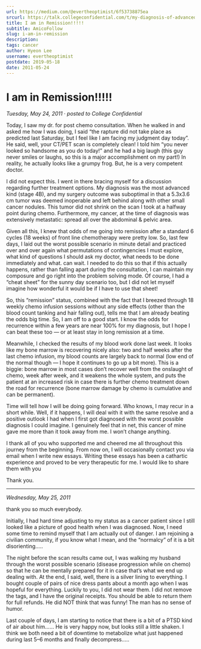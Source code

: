 ```yaml
---
url: https://medium.com/@evertheoptimist/6f53738875ea
srcurl: https://talk.collegeconfidential.com/t/my-diagnosis-of-advanced-cancer-how-to-help-my-kids/1013554/653
title: I am in Remission!!!!!
subtitle: AmicoFollow
slug: i-am-in-remission
description: 
tags: cancer
author: Hyeon Lee
username: evertheoptimist
postdate: 2019-05-18
date: 2011-05-24
---
```


# I am in Remission!!!!!

*Tuesday, May 24, 2011*
&middot;
*posted to College Confidential*

Today, I saw my dr. for post chemo consultation. When he walked in and asked me how I was doing, I said “the rapture did not take place as predicted last Saturday, but I feel like I am facing my judgment day today”. He said, well, your CT/PET scan is completely clean! I told him “you never looked so handsome as you do today!” and he had a big laugh (this guy never smiles or laughs, so this is a major accomplishment on my part!) In reality, he actually looks like a grumpy frog. But, he is a very competent doctor.

I did not expect this. I went in there bracing myself for a discussion regarding further treatment options. My diagnosis was the most advanced kind (stage 4B), and my surgery outcome was suboptimal in that a 5.3x3.6 cm tumor was deemed inoperable and left behind along with other small cancer nodules. This tumor did not shrink on the scan I took at a halfway point during chemo. Furthermore, my cancer, at the time of diagnosis was extensively metastatic: spread all over the abdominal & pelvic area.

Given all this, I knew that odds of me going into remission after a standard 6 cycles (18 weeks) of front line chemotherapy were pretty low. So, last few days, I laid out the worst possible scenario in minute detail and practiced over and over again what permutations of contingencies I must explore, what kind of questions I should ask my doctor, what needs to be done immediately and what. can wait. I needed to do this so that if this actually happens, rather than falling apart during the consultation, I can maintain my composure and go right into the problem solving mode. Of course, I had a “cheat sheet” for the sunny day scenario too, but I did not let myself imagine how wonderful it would be if I have to use that sheet!

So, this “remission” status, combined with the fact that I breezed through 18 weekly chemo infusion sessions without any side effects (other than the blood count tanking and hair falling out), tells me that I am already beating the odds big time. So, I am off to a good start. I know the odds for recurrence within a few years are near 100% for my diagnosis, but I hope I can beat these too — or at least stay in long remission at a time.

Meanwhile, I checked the results of my blood work done last week. It looks like my bone marrow is recovering nicely also: two and half weeks after the last chemo infusion, my blood counts are largely back to normal (low end of the normal though — I hope it continues to go up a bit more). This is a biggie: bone marrow in most cases don’t recover well from the onslaught of chemo, week after week, and it weakens the whole system, and puts the patient at an increased risk in case there is further chemo treatment down the road for recurrence (bone marrow damage by chemo is cumulative and can be permanent).

Time will tell how I will be doing going forward. Who knows, I may recur in a short while. Well, if it happens, I will deal with it with the same resolve and a positive outlook I had when I first got diagnosed with the worst possible diagnosis I could imagine. I genuinely feel that in net, this cancer of mine gave me more than it took away from me. I won’t change anything.

I thank all of you who supported me and cheered me all throughout this journey from the beginning. From now on, I will occasionally contact you via email when I write new essays. Writing these essays has been a cathartic experience and proved to be very therapeutic for me. I would like to share them with you

Thank you.

---

*Wednesday, May 25, 2011*

thank you so much everybody.

Initially, I had hard time adjusting to my status as a cancer patient since I still looked like a picture of good health when I was diagnosed. Now, I need some time to remind myself that I am actually out of danger. I am rejoining a civilian community, if you know what I mean, and the “normalcy” of it is a bit disorienting.....

The night before the scan results came out, I was walking my husband through the worst possible scenario (disease progression while on chemo) so that he can be mentally prepared for it in case that’s what we end up dealing with. At the end, I said, well, there is a silver lining to everything. I bought couple of pairs of nice dress pants about a month ago when I was hopeful for everything. Luckily to you, I did not wear them. I did not remove the tags, and I have the original receipts. You should be able to return them for full refunds. He did NOT think that was funny! The man has no sense of humor.

Last couple of days, I am starting to notice that there is a bit of a PTSD kind of air about him...... He is very happy now, but looks still a little shaken. I think we both need a bit of downtime to metabolize what just happened during last 5–6 months and finally decompress.....
